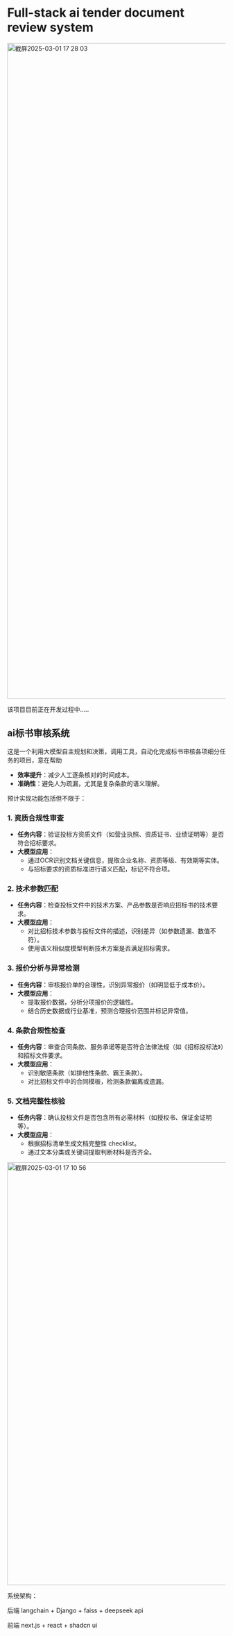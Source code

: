 # Full-stack ai tender document review system
<img width="1512" alt="截屏2025-03-01 17 28 03" src="https://github.com/user-attachments/assets/5201fd62-21b3-4b68-ab5e-5cb1d1f96384" />

该项目目前正在开发过程中…..

## ai标书审核系统

这是一个利用大模型自主规划和决策，调用工具，自动化完成标书审核各项细分任务的项目，意在帮助

- **效率提升**：减少人工逐条核对的时间成本。
- **准确性**：避免人为疏漏，尤其是复杂条款的语义理解。

预计实现功能包括但不限于：

### **1. 资质合规性审查**

- **任务内容**：验证投标方资质文件（如营业执照、资质证书、业绩证明等）是否符合招标要求。
- **大模型应用**：
    - 通过OCR识别文档关键信息，提取企业名称、资质等级、有效期等实体。
    - 与招标要求的资质标准进行语义匹配，标记不符合项。

### **2. 技术参数匹配**

- **任务内容**：检查投标文件中的技术方案、产品参数是否响应招标书的技术要求。
- **大模型应用**：
    - 对比招标技术参数与投标文件的描述，识别差异（如参数遗漏、数值不符）。
    - 使用语义相似度模型判断技术方案是否满足招标需求。

### **3. 报价分析与异常检测**

- **任务内容**：审核报价单的合理性，识别异常报价（如明显低于成本价）。
- **大模型应用**：
    - 提取报价数据，分析分项报价的逻辑性。
    - 结合历史数据或行业基准，预测合理报价范围并标记异常值。

### **4. 条款合规性检查**

- **任务内容**：审查合同条款、服务承诺等是否符合法律法规（如《招标投标法》）和招标文件要求。
- **大模型应用**：
    - 识别敏感条款（如排他性条款、霸王条款）。
    - 对比招标文件中的合同模板，检测条款偏离或遗漏。

### **5. 文档完整性核验**

- **任务内容**：确认投标文件是否包含所有必需材料（如授权书、保证金证明等）。
- **大模型应用**：
    - 根据招标清单生成文档完整性 checklist。
    - 通过文本分类或关键词提取判断材料是否齐全。
    
<img width="975" alt="截屏2025-03-01 17 10 56" src="https://github.com/user-attachments/assets/d252b94e-04d4-4de9-a522-0c8a28577ed6" />

系统架构：

后端 langchain + Django + faiss + deepseek api

前端 next.js + react + shadcn ui

